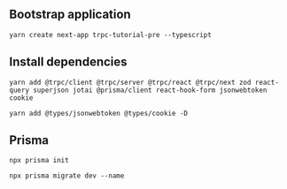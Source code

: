 ## Bootstrap application
`yarn create next-app trpc-tutorial-pre --typescript`

## Install dependencies
`yarn add @trpc/client @trpc/server @trpc/react @trpc/next zod react-query superjson jotai @prisma/client react-hook-form jsonwebtoken cookie`

`yarn add @types/jsonwebtoken @types/cookie -D`

## Prisma
`npx prisma init`

`npx prisma migrate dev --name`
